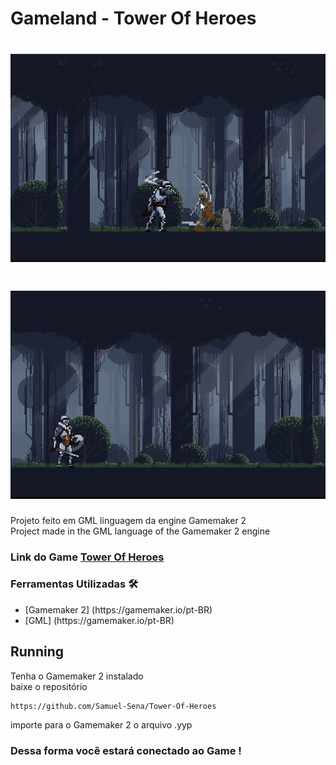 # Gameland - Tower Of Heroes

<h1 align="center"> <img src="Tower-Of-Heroes-Run/sprites/stand-01.png" width="600px"/>  </h1>
<h1 align="center"> <img src="Tower-Of-Heroes-Run/sprites/stand-02.png" width="600px"/>  </h1>
<p>Projeto feito em GML linguagem da engine Gamemaker 2<br>
Project made in the GML language of the Gamemaker 2 engine</p>

### Link do Game [Tower Of Heroes](https://github.com/Samuel-Sena/Tower-Of-Heroes)

 <h3> Ferramentas Utilizadas 🛠 </h3>
 <ul>
  <li> [Gamemaker 2] (https://gamemaker.io/pt-BR) </li>	
  <li> [GML] (https://gamemaker.io/pt-BR) </li>
 </ul>

## Running
Tenha o Gamemaker 2 instalado <br>
baixe o repositório
~~~
https://github.com/Samuel-Sena/Tower-Of-Heroes
~~~
importe para o Gamemaker 2 o arquivo .yyp 

### Dessa forma você estará conectado ao Game !
